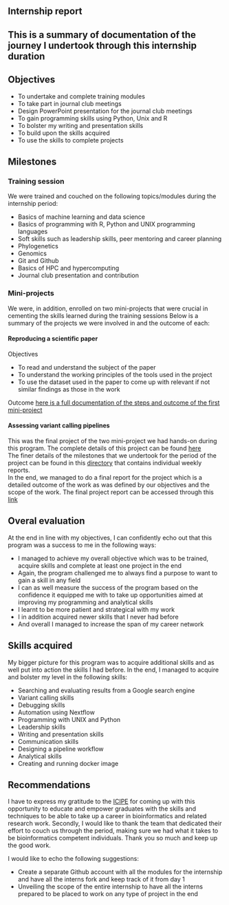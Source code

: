 ## Internship report

## This is a summary of documentation of the journey I undertook through this internship duration
## Objectives 
  - To undertake and complete training modules 
  - To take part in journal club meetings 
  - Design PowerPoint presentation for the journal club meetings
  - To gain programming skills using Python, Unix and R
  - To bolster my writing and presentation skills
  - To build upon the skills acquired 
  - To use the skills to complete projects

## Milestones 
### Training session
We were trained and couched on the following topics/modules during the internship period:
  - Basics of machine learning and data science
  - Basics of programming with R, Python and UNIX programming languages
  - Soft skills such as leadership skills, peer mentoring and career planning
  - Phylogenetics 
  - Genomics 
  - Git and Github 
  - Basics of HPC and hypercomputing
  - Journal club presentation and contribution

### Mini-projects
We were, in addition, enrolled on two mini-projects that were crucial in cementing the skills learned during the training sessions
Below is a summary of the projects we were involved in and the outcome of each:

#### Reproducing a scientific paper 
  Objectives 
  - To read and understand the subject of the paper 
  - To understand the working principles of the tools used in the project 
  - To use the dataset used in the paper to come up with relevant if not similar findings as those in the work

 Outcome 
 [here is a full documentation of the steps and outcome of the first mini-project ](https://github.com/okeyoallan/CHIKV_PROJECT/blob/main/documented_scripts.md)    
 
 #### Assessing variant calling pipelines 
   This was the final project of the two mini-project we had hands-on during this program.
   The complete details of this project can be found [here](https://github.com/mbbu/Assessing-Variant-Calling-Pipelines)  
   The finer details of the milestones that we undertook for the period of the project can be found in this [directory](https://github.com/mbbu/Assessing-Variant-Calling-Pipelines/tree/main/Report) that contains individual weekly reports.    
   In the end, we managed to do a final report for the project which is a detailed outcome of the work as was defined by our objectives and the scope of the work.
   The final project report can be accessed through this [link](https://github.com/mbbu/Assessing-Variant-Calling-Pipelines/blob/main/complete%20report.md)    
   
   
 ## Overal evaluation 
 At the end in line with my objectives, I can confidently echo out that this program was a success to me in the following ways:
   - I managed to achieve my overall objective which was to be trained, acquire skills and complete at least one project in the end
   - Again, the program challenged me to always find a purpose to want to gain a skill in any field
   - I can as well measure the success of the program based on the confidence it equipped me with to take up opportunities aimed at improving my programming and analytical skills
   - I learnt to be more patient and strategical with my work 
   - I in addition acquired newer skills that I never had before 
   - And overall I managed to increase the span of my career network

## Skills acquired 
My bigger picture for this program was to acquire additional skills and as well put into action the skills I had before. In the end, I managed to acquire and bolster my level in the following skills:
 - Searching and evaluating results from a Google search engine
 - Variant calling skills 
 - Debugging skills
 - Automation using Nextflow 
 - Programming with UNIX and Python 
 - Leadership skills
 - Writing and presentation skills
 - Communication skills 
 - Designing a pipeline workflow 
 - Analytical skills 
 - Creating and running docker image

## Recommendations 
I have to express my gratitude to the [ICIPE](http://www.icipe.org/) for coming up with this opportunity to educate and empower graduates with the skills and techniques to be able to take up a career in bioinformatics and related research work.
Secondly, I would like to thank the team that dedicated their effort to couch us through the period, making sure we had what it takes to be bioinformatics competent individuals.
Thank you so much and keep up the good work. 

I would like to echo the following suggestions:
 - Create a separate Github account with all the modules for the internship and have all the interns fork and keep track of it from day 1
 - Unveiling the scope of the entire internship to have all the interns prepared to be placed to work on any type of project in the end
 
    



